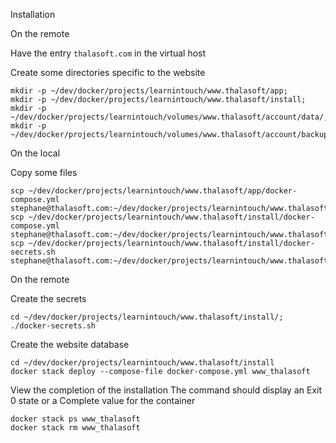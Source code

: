 Installation

On the remote

Have the entry `thalasoft.com` in the virtual host

Create some directories specific to the website
```
mkdir -p ~/dev/docker/projects/learnintouch/www.thalasoft/app;
mkdir -p ~/dev/docker/projects/learnintouch/www.thalasoft/install;
mkdir -p ~/dev/docker/projects/learnintouch/volumes/www.thalasoft/account/data/;
mkdir -p ~/dev/docker/projects/learnintouch/volumes/www.thalasoft/account/backup/;
```

On the local

Copy some files
```
scp ~/dev/docker/projects/learnintouch/www.thalasoft/app/docker-compose.yml stephane@thalasoft.com:~/dev/docker/projects/learnintouch/www.thalasoft/app
scp ~/dev/docker/projects/learnintouch/www.thalasoft/install/docker-compose.yml stephane@thalasoft.com:~/dev/docker/projects/learnintouch/www.thalasoft/install
scp ~/dev/docker/projects/learnintouch/www.thalasoft/install/docker-secrets.sh stephane@thalasoft.com:~/dev/docker/projects/learnintouch/www.thalasoft/install
```

On the remote

Create the secrets
```
cd ~/dev/docker/projects/learnintouch/www.thalasoft/install/;
./docker-secrets.sh
```

Create the website database
```
cd ~/dev/docker/projects/learnintouch/www.thalasoft/install
docker stack deploy --compose-file docker-compose.yml www_thalasoft
```

View the completion of the installation
The command should display an Exit 0 state or a Complete value for the container
```
docker stack ps www_thalasoft
docker stack rm www_thalasoft
```

